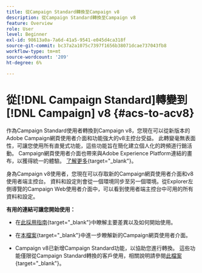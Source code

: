 ```yaml
---
title: 從Campaign Standard轉換至Campaign v8
description: 從Campaign Standard轉換至Campaign v8
feature: Overview
role: User
level: Beginner
exl-id: 98613a0a-7a6d-41a5-9541-e045d4ca318f
source-git-commit: bc37a2a1075c7397f1656b38071dcae737043fb8
workflow-type: tm+mt
source-wordcount: '209'
ht-degree: 6%

---
```


# 從[!DNL Campaign Standard]轉變到[!DNL Campaign] v8 {#acs-to-acv8}

作為Campaign Standard使用者轉換到Campaign v8，您現在可以從新版本的Adobe Campaign網頁使用者介面和功能強大的v8主控台受益。 此轉變毫無表面性，可讓您使用所有直覺式功能，這些功能旨在簡化建立個人化的跨頻道行銷活動。 Campaign網頁使用者介面也帶來與Adobe Experience Platform連結的畫布，以獲得統一的體驗。 [了解更多](https://experienceleague.adobe.com/en/docs/campaign-web/v8/start/acs-migration){target="_blank"}。

身為Campaign v8使用者，您現在可以存取新的Campaign網頁使用者介面和v8使用者端主控台。 資料和設定則會從一個環境同步至另一個環境。從Explorer左側導覽的Campaign Web使用者介面中，可以看到使用者端主控台中可用的所有資料和設定。

**有用的連結可讓您開始使用：**

* 在[此採用指南](https://experienceleague.adobe.com/en/docs/campaign-web/acs-to-ac/home){target="_blank"}中瞭解主要差異以及如何開始使用。

* 在[本檔案](https://experienceleague.adobe.com/docs/campaign-web/v8/campaign-web-home.html?lang=zh-Hant){target="_blank"}中進一步瞭解新的Campaign網頁使用者介面。

* Campaign v8已新增Campaign Standard功能，以協助您進行轉換。 這些功能僅限從Campaign Standard轉換的客戶使用，相關說明請參閱[此檔案](https://experienceleague.adobe.com/en/docs/experience-cloud/campaign/campaign-standard-migration-home){target="_blank"}。

